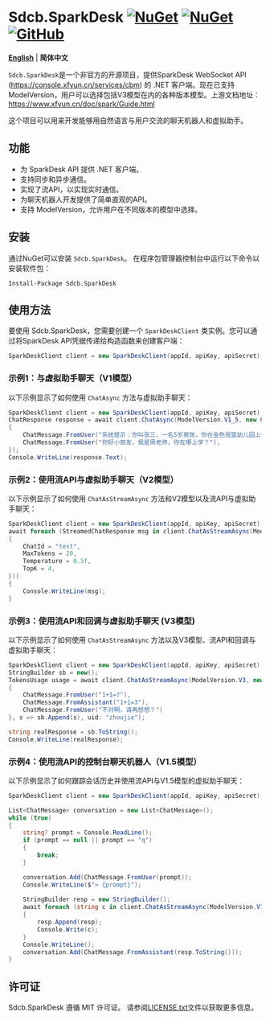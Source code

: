# Sdcb.SparkDesk [![NuGet](https://img.shields.io/nuget/v/Sdcb.SparkDesk.svg?style=flat-square&label=nuget)](https://www.nuget.org/packages/Sdcb.SparkDesk/) [![NuGet](https://img.shields.io/nuget/dt/Sdcb.SparkDesk.svg?style=flat-square)](https://www.nuget.org/packages/Sdcb.SparkDesk/) [![GitHub](https://img.shields.io/github/license/sdcb/Sdcb.SparkDesk.svg?style=flat-square&label=license)](https://github.com/sdcb/Sdcb.SparkDesk/blob/master/LICENSE.txt)

**[English](README_EN.md)** | **简体中文**

`Sdcb.SparkDesk`是一个非官方的开源项目，提供SparkDesk WebSocket API (https://console.xfyun.cn/services/cbm) 的 .NET 客户端。现在已支持ModelVersion，用户可以选择包括V3模型在内的各种版本模型。上游文档地址：https://www.xfyun.cn/doc/spark/Guide.html

这个项目可以用来开发能够用自然语言与用户交流的聊天机器人和虚拟助手。

## 功能

- 为 SparkDesk API 提供 .NET 客户端。
- 支持同步和异步通信。
- 实现了流API，以实现实时通信。
- 为聊天机器人开发提供了简单直观的API。
- 支持 ModelVersion，允许用户在不同版本的模型中选择。

## 安装

通过NuGet可以安装 `Sdcb.SparkDesk`。 在程序包管理器控制台中运行以下命令以安装软件包：

```
Install-Package Sdcb.SparkDesk
```

## 使用方法

要使用 Sdcb.SparkDesk，您需要创建一个 `SparkDeskClient` 类实例。您可以通过将SparkDesk API凭据传递给构造函数来创建客户端：

```csharp
SparkDeskClient client = new SparkDeskClient(appId, apiKey, apiSecret);
```

### 示例1：与虚拟助手聊天（V1模型）

以下示例显示了如何使用 `ChatAsync` 方法与虚拟助手聊天：

```csharp
SparkDeskClient client = new SparkDeskClient(appId, apiKey, apiSecret);
ChatResponse response = await client.ChatAsync(ModelVersion.V1_5, new ChatMessage[] 
{
    ChatMessage.FromUser("系统提示：你叫张三，一名5岁男孩，你在金色摇篮幼儿园上学，你的妈妈叫李四，是一名工程师"),
    ChatMessage.FromUser("你好小朋友，我是周老师，你在哪上学？"),
});
Console.WriteLine(response.Text);
```

### 示例2：使用流API与虚拟助手聊天（V2模型）

以下示例显示了如何使用 `ChatAsStreamAsync` 方法和V2模型以及流API与虚拟助手聊天：

```csharp
SparkDeskClient client = new SparkDeskClient(appId, apiKey, apiSecret);
await foreach (StreamedChatResponse msg in client.ChatAsStreamAsync(ModelVersion.V2, new ChatMessage[] { ChatMessage.FromUser("湖南的省会在哪？") }, new ChatRequestParameters
{
    ChatId = "test",
    MaxTokens = 20,
    Temperature = 0.5f,
    TopK = 4,
}))
{
    Console.WriteLine(msg);
}
```

### 示例3：使用流API和回调与虚拟助手聊天 (V3模型)

以下示例显示了如何使用 `ChatAsStreamAsync` 方法以及V3模型、流API和回调与虚拟助手聊天：

```csharp
SparkDeskClient client = new SparkDeskClient(appId, apiKey, apiSecret);
StringBuilder sb = new();
TokensUsage usage = await client.ChatAsStreamAsync(ModelVersion.V3, new ChatMessage[] 
{ 
    ChatMessage.FromUser("1+1=?"),
    ChatMessage.FromAssistant("1+1=3"),
    ChatMessage.FromUser("不对啊，请再想想？")
}, s => sb.Append(s), uid: "zhoujie");

string realResponse = sb.ToString();
Console.WriteLine(realResponse);
```

### 示例4：使用流API的控制台聊天机器人（V1.5模型）

以下示例显示了如何跟踪会话历史并使用流API与V1.5模型的虚拟助手聊天：

```csharp
SparkDeskClient client = new SparkDeskClient(appId, apiKey, apiSecret);

List<ChatMessage> conversation = new List<ChatMessage>();
while (true)
{
    string? prompt = Console.ReadLine();
    if (prompt == null || prompt == "q")
    {
        break;
    }

    conversation.Add(ChatMessage.FromUser(prompt));
    Console.WriteLine($"> {prompt}");
    
    StringBuilder resp = new StringBuilder();
    await foreach (string c in client.ChatAsStreamAsync(ModelVersion.V1_5, conversation.ToArray()))
    {
        resp.Append(resp);
        Console.Write(c);
    }
    Console.WriteLine();
    conversation.Add(ChatMessage.FromAssistant(resp.ToString()));
}
```

## 许可证

Sdcb.SparkDesk 遵循 MIT 许可证。 请参阅[LICENSE.txt](LICENSE.txt)文件以获取更多信息。
